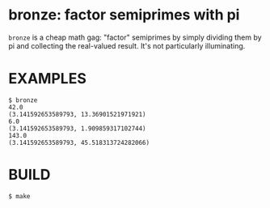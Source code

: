 # bronze: factor semiprimes with pi

`bronze` is a cheap math gag: "factor" semiprimes by simply dividing them by pi and collecting the real-valued result. It's not particularly illuminating.

# EXAMPLES

```console
$ bronze
42.0
(3.141592653589793, 13.36901521971921)
6.0
(3.141592653589793, 1.909859317102744)
143.0
(3.141592653589793, 45.518313724282066)
```

# BUILD

```console
$ make
```
